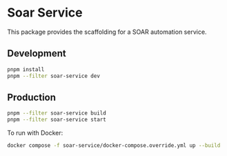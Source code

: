 # Soar Service

This package provides the scaffolding for a SOAR automation service.

## Development

```bash
pnpm install
pnpm --filter soar-service dev
```

## Production

```bash
pnpm --filter soar-service build
pnpm --filter soar-service start
```

To run with Docker:

```bash
docker compose -f soar-service/docker-compose.override.yml up --build
```
